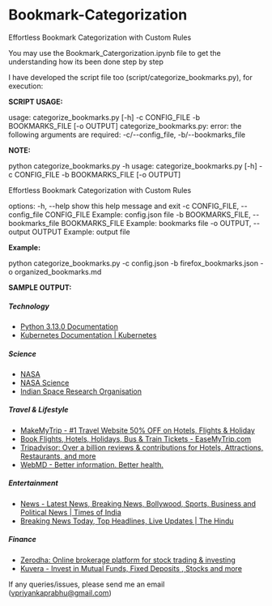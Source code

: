 # Bookmark-Categorization
Effortless Bookmark Categorization with Custom Rules

You may use the Bookmark_Catergorization.ipynb file to get the understanding how its been done step by step

I have developed the script file too (script/categorize_bookmarks.py), for execution:

**SCRIPT USAGE:**

usage: categorize_bookmarks.py [-h] -c CONFIG_FILE -b BOOKMARKS_FILE [-o OUTPUT]
categorize_bookmarks.py: error: the following arguments are required: -c/--config_file, -b/--bookmarks_file

**NOTE:**

python categorize_bookmarks.py -h
usage: categorize_bookmarks.py [-h] -c CONFIG_FILE -b BOOKMARKS_FILE [-o OUTPUT]

Effortless Bookmark Categorization with Custom Rules

options:
  -h, --help            show this help message and exit
  -c CONFIG_FILE, --config_file CONFIG_FILE
                        Example: config.json file
  -b BOOKMARKS_FILE, --bookmarks_file BOOKMARKS_FILE
                        Example: bookmarks file
  -o OUTPUT, --output OUTPUT
                        Example: output file

**Example:**

python categorize_bookmarks.py -c config.json -b firefox_bookmarks.json -o organized_bookmarks.md 

**SAMPLE OUTPUT:**

##### Technology 
- [Python 3.13.0 Documentation](https://docs.python.org/3/)
- [Kubernetes Documentation | Kubernetes](https://kubernetes.io/docs/home/)

##### Science 
- [NASA](https://www.nasa.gov/)
- [NASA Science](https://science.nasa.gov/)
- [Indian Space Research Organisation](https://www.isro.gov.in/)

##### Travel & Lifestyle 
- [MakeMyTrip - #1 Travel Website 50% OFF on Hotels, Flights & Holiday](https://www.makemytrip.com/)
- [Book Flights, Hotels, Holidays, Bus & Train Tickets - EaseMyTrip.com](https://www.easemytrip.com/)
- [Tripadvisor: Over a billion reviews & contributions for Hotels, Attractions, Restaurants, and more](https://www.tripadvisor.in/)
- [WebMD - Better information. Better health.](https://www.webmd.com/)

##### Entertainment 
- [News - Latest News, Breaking News, Bollywood, Sports, Business and Political News | Times of India](https://timesofindia.indiatimes.com/)
- [Breaking News Today, Top Headlines, Live Updates | The Hindu](https://www.thehindu.com/)

##### Finance 
- [Zerodha: Online brokerage platform for stock trading & investing](https://zerodha.com/)
- [Kuvera - Invest in Mutual Funds, Fixed Deposits , Stocks and more](https://kuvera.in/)

If any queries/issues, please send me an email (vpriyankaprabhu@gmail.com)
